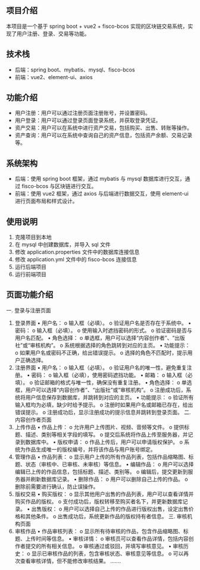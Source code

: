 ## 项目介绍

本项目是一个基于 spring boot + vue2 + fisco-bcos 实现的区块链交易系统，实现了用户注册、登录、交易等功能。

## 技术栈

- 后端：spring boot、mybatis、mysql、fisco-bcos
- 前端：vue2、element-ui、axios

## 功能介绍

- 用户注册：用户可以通过注册页面注册账号，并设置密码。
- 用户登录：用户可以通过登录页面登录系统，并获取登录凭证。
- 资产交易：用户可以在系统中进行资产交易，包括购买、出售、转账等操作。
- 资产查询：用户可以在系统中查询自己的资产信息，包括资产余额、交易记录等。

## 系统架构

- 后端：使用 spring boot 框架，通过 mybatis 与 mysql 数据库进行交互，通过 fisco-bcos 与区块链进行交互。
- 前端：使用 vue2 框架，通过 axios 与后端进行数据交互，使用 element-ui 进行页面布局和样式设计。

## 使用说明

1. 克隆项目到本地
2. 在 mysql 中创建数据库，并导入 sql 文件
3. 修改 application.properties 文件中的数据库连接信息
4. 修改 application.yml 文件中的 fisco-bcos 连接信息
5. 运行后端项目
6. 运行前端项目

## 页面功能介绍

一. 登录与注册页面

1. 登录界面
   • 用户名：
   o 输入框（必填）。
   o 验证用户名是否存在于系统中。
   • 密码：
   o 输入框（必填）。
   o 使用输入时遮挡密码的形式。
   o 验证密码是否与用户名匹配。
   • 角色选择：
   o 单选框，用户可以选择“内容创作者”、“出版社”或“审核机构”。
   o 系统根据选择的角色跳转到对应的主页。
   • 功能提示：
   o 如果用户名或密码不正确，给出错误提示。
   o 选择的角色不匹配时，提示用户正确选择。
2. 注册界面
   • 用户名：
   o 输入框（必填）。
   o 验证用户名的唯一性，避免重复注册。
   • 密码：
   o 输入框（必填），使用密码遮挡功能。
   • 邮箱：
   o 输入框（必填）。
   o 验证邮箱的格式与唯一性，确保没有重复注册。
   • 角色选择：
   o 单选框，用户可以选择“内容创作者”、“出版社”或“审核机构”。
   o 注册成功后，系统将用户信息保存到数据库，并跳转到对应的主页。
   • 功能提示：
   o 验证所有输入框均为必填，缺少时给予提示。
   o 注册时如果用户名或邮箱已存在，给出错误提示。
   o 注册成功后，显示注册成功的提示信息并跳转到登录页面。
   二. 内容创作者页面
3. 上传作品
   • 作品上传：
   o 允许用户上传图片、视频、音频等文件。
   o 提供标题、描述、类别等相关字段的填写。
   o 提交后系统将作品上传至服务器，并记录到数据库中。
   • 版权申请：
   o 作品上传后，用户可以申请版权保护。
   o 系统为作品生成唯一的版权编号，并将该作品与用户账号绑定。
4. 管理作品
   • 作品列表：
   o 显示用户上传的所有作品列表，包括作品缩略图、标题、状态（审核中、已审核、未审核）等信息。
   • 编辑作品：
   o 用户可以选择编辑已上传的作品信息，包括标题、描述、类别等。
   o 编辑后，提交更新到服务器并刷新数据库记录。
   • 删除作品：
   o 用户可以删除自己上传的作品。
   o 删除前需要进行确认，防止误操作。
5. 版权交易
   • 购买版权：
   o 显示其他用户出售的作品列表，用户可以查看详情并购买作品的版权。
   o 支付成功后，版权转移至购买者名下，并更新数据库记录。
   • 出售版权：
   o 用户可以选择自己上传的作品进行版权出售，设定出售价格和其他条件。
   o 出售成功后，系统更新作品的版权持有者信息。
   三. 审核机构页面
6. 审核作品
   • 作品审核列表：
   o 显示所有待审核的作品，包含作品缩略图、标题、上传时间等信息。
   • 审核详情：
   o 审核员可以查看作品详情，包括内容创作者提交的所有相关信息。
   o 审核通过或驳回，并填写审核意见。
   • 审核历史：
   o 显示已审核作品的列表，包含审核状态、审核意见等信息。
   o 可以再次查看审核详情，但不能修改审核结果。
   .......
